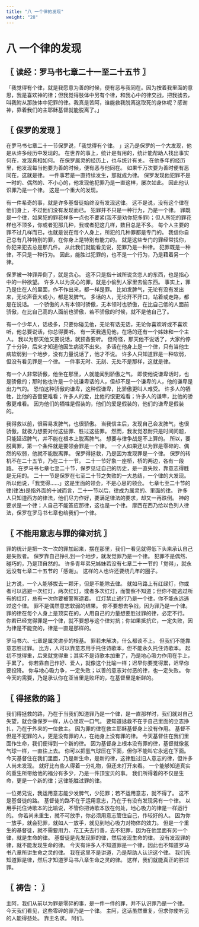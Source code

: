 ```yaml
---
title: "八 一个律的发现"
weight: "28"
---
```


# 八 一个律的发现


## 〖 读经：罗马书七章二十一至二十五节 〗

「我觉得有个律，就是我愿意为善的时候，便有恶与我同在。因为按着我里面的意思，我是喜欢神的律；但我觉得肢体中另有个律，和我心中的律交战，把我掳去，叫我附从那肢体中犯罪的律。我真是苦阿，谁能救我脱离这取死的身体呢？感谢神，靠着我们的主耶稣基督就能脱离了。」

## 〖 保罗的发现 〗

在罗马书七章二十一节保罗说，「我觉得有个律。
」这乃是保罗的一个大发现，他是从许多经历中发现的。
在世界的事上，统计是有用的，统计能帮助人找出事实何在，发现真相如何。
在保罗属灵的经历上，也与统计有关。
在他多年的经历里，他发现每当他要为善的时候，便有恶与他同在。
如果千万次要为善时便有恶同在，这就是律。
一件事若是一直持续发生，那就成为律。
保罗发现他犯罪不是一时的、偶然的、不小心的，他发现他犯罪乃是一直这样，屡次如此。
因此他认识罪乃是一个律。
这是一个重大的发现。

有一件希奇的事，就是许多基督徒始终没有发现这律。
这不是说，没有这个律在他们身上，不过他们没有发现而已。
犯罪并不只是一种行为，乃是一个律。
罪既是一个律，如果犯的罪花样多一点也不要紧(我不是劝你犯多罪)；但人所犯的罪花样也不顶多，你或者犯那几种，我或者犯这几样，数目总是不多。
每个人主要的罪不过几样而已，也就是说在每个人身上，所犯的几种罪都是专门的。
我信你自己总有几种特别的罪，在你身上是特别有能力的。
就是这些专门的罪经常找你，你犯来犯去总是那几件。
从此我们就能看见说，犯罪乃是一种律。
犯罪既是一种律，不只是一种行为。
因此，能胜过犯罪的，也不是一个行为，乃是藉着另一个律。

保罗被一种罪弄倒了，就是贪心。
这不只是指十诫所说贪恋人的东西，也是指心中的一种欲望。
许多人以为贪心的罪，就是小偷到人家里去偷东西。
事实上，罪乃是住在人的里面，作不作出来，都一样是罪。
比如发脾气，无论有没有发出来，无论声音大或小，都是发脾气。
多话的人，无论开不开口，站着或走路，都是在说话。
一个骄傲的人有本领时骄傲，无本领时也骄傲，在比自己低的人面前骄傲，在比自己高的人面前也骄傲，若不骄傲的时候，就不是他自己了。

有一个少年人，话极多，只要你碰见他，无论有话无话，无论你喜欢听或不喜欢听，他总要说话，你总得要听。
有一天我遇见他，在场的还有一个姊妹和一个主人。
我以为那天他又要说话，就预备要听。
但奇怪，那天他不说话了，大家约停了十分钟，后来才知道他因生病说不出来。
多话在他身上是一个律，只有当他生病软弱到一个地步，没有力量说话了，他才不说。
许多人只知道罪是一种软弱，但没有看见罪是一个律。
一件事无时、无刻、无处不是那样，这就是律。

有一个人非常骄傲，他坐在那里，人就能闻到骄傲之气。
即使他说谦卑话时，也是骄傲的；那时他也许是一个说谦卑话的人，但却不是一个谦卑的人，他的谦卑是出力气的。
恐怕这种骄傲的谦卑，这种假谦卑，比骄傲更叫人难受。
许多人的牺牲，比他的吝啬更难看；许多人的爱，比他的恨更难看；许多人的谦卑，比他的骄傲更难看。
因为他们的牺牲是假装的，他们的爱是假装的，他们的谦卑是假装的。

我得救以前，很容易发脾气，也很骄傲。
当我信主后，发现自己会发脾气，也很骄傲，就极力想要对付这些罪、胜过这些罪。
然而，我发觉忍耐只是时间问题，只能延迟脾气，并不能在根本上脱离脾气。
想要与律争战是不上算的。
所以，要脱离罪，第一个条件就是要领会罪是一个律。
一个人如果还以为罪是零碎的、偶然的软弱，他就不能脱离罪。
保罗得拯救，乃是因为发现罪是一个律。
保罗的转机不在二十五节，乃在二十一节。
二十一节好象一座桥，桥的两边，各有一段路。
在罗马书七章七至二十节，保罗见证自己的历史，是一直失败，靠意志得胜是无用的。
二十一节是保罗在七至二十节之失败的一大总结，一个律的大发现。
所以他说，「我觉得……」这是里面的领会，不是心思的领会。
七章七至二十节的律(律法)是指外面的十诫而言，二十一节以后，律成为属灵的、里面的律。
许多人只知道西方的律法，他们尽力作好，要满足律法的要求，却又一再跌倒。
神的要求是一个律；人自己不能答应那律，这也是一个律。
摩西在西乃给以色列人律法，保罗在罗马书七章也给我们一个律。

## 〖 不能用意志与罪的律对抗 〗

罪的统计是把一次一次的罪加起来，摆在那里，我们一看见就得低下头来承认自己是失败者。
保罗靠自己挣扎到一个地步，就发觉罪乃是一个律。
犯罪不是偶然、碰巧的，乃是顶自然的。
许多青年弟兄姊妹若没有七章二十一节的「觉得」，就永远没有七章二十五节的「感谢」。
这样的人也许还要绕几年的圈子。

比方说，一个人能够拔去一颗牙，但是不能除去律。
就如马路上有红绿灯，你或者可以逃避一次红灯，两次红灯，或者多次红灯，而警察不知道；但你不能逃过所有的红灯，总有一次你要被警察逮着。
红灯禁止通行乃是一个律，你不能永远逃过这个律。
罪不是偶然意志软弱的结果。
你不要想去争战，因为罪乃是一个律。
罪的律在每个人身上是顶实在的，人用自己的力量想要胜过罪的律，必定不行。
你若已经觉得罪是一个律，就不要想与这个律对抗；你如果抵抗它，一定失败，因为律是不能变的，律是一直是那样的。

罗马书六、七章是属灵进步的根基。
罪若未解决，什么都谈不上。
但我们不能靠意志胜过罪。
比方，人可以靠意志用手托住诗歌本，但不能永久托住诗歌本。
起初不觉得重，后来就觉得重；其实不是诗歌本加重了，乃是地心吸力作用在手上，手累了。
你若靠自己作好、爱人，就像这个比喻一样；迟早你要觉得累，迟早你要投降。
你与地心吸力争，一定失败；以善的意志对付恶的律，也一定失败。
你今天的需要，乃是承认你在亚当里是败坏的，在基督里是新鲜的。

## 〖 得拯救的路 〗

我们得拯救的路，乃在于当我们知道罪乃是一个律，是一直那样时，我们就对自己失望，就会像保罗一样，从心里叹一口气。
要知道拯救不在于自己里面的立志挣扎，乃在于外来的一位救主。
因为罪的律在救主耶稣基督身上没有作用。
基督不但是不犯罪的人，更是没有罪的人，在祂身上没有罪的律。
今天基督住在我们里面作生命，我们便得到一个新的律。
因为基督身上根本没有罪的律，基督就像氢气球一样，一直往上去。
你可以把氢气球压在下面，但你不能叫它永远在下面。
今天基督住在我们里面，乃是新生命，是新的律，这律胜过旧人意志的律，但许多人尚未发现。
就好比有些人得着一分礼物，但还未打开来看。
一个能够知道真实的重生所带给他的福分有多少，乃是一件顶宝贝的事。
我们所得着的不仅是生命，更是一个新的律；这律能胜过罪的律。

一位弟兄说，我运用意志能少发脾气，少犯罪；若不运用意志，就不得了。
这不是基督徒的路。
基督徒的路不在于运用意志，乃在于有没有发现另有一个律。
以用手托住诗歌本的比喻说，不管你把诗歌本放在何处，地心吸力的律是一样运行的。
你若尚未重生，就不可放手，你必须用意志管住自己，作较好的人。
因为你一放手，就会犯罪，就如人一放手，就见到地心吸力对物体的效力。
但是一个重生的基督徒，就不需要用力、花工夫去行善，去不犯罪，因为在他里面有另一个律，就是生命的律。
基督徒是先发现罪的律，然后发现生命的律。
没有发现罪的律，就不能发现生命的律。
今天有许多人不知道罪是一个律，因此也不知道罗马书八章所讲生命之灵的律。
我在这里不是讲道，乃是帮助人认识这个律。
我们先知道罪是律，然后才知道罗马书八章生命之灵的律。
这样，我们就能真正的胜过罪。

## 〖 祷告： 〗

主阿，我们从前以为罪是零碎的事，是一件一件的罪，并不认识罪乃是一个律。
今天我们看见，这些零碎的罪乃是一个律。
主阿，这话虽然重复，但求你使听见的人能得益处。
靠主名求。
阿们。
